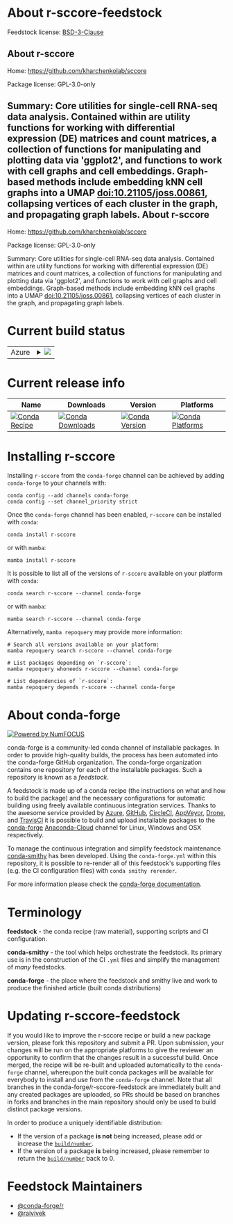 About r-sccore-feedstock
========================

Feedstock license: [BSD-3-Clause](https://github.com/conda-forge/r-sccore-feedstock/blob/main/LICENSE.txt)

About r-sccore
--------------

Home: https://github.com/kharchenkolab/sccore

Package license: GPL-3.0-only

Summary: Core utilities for single-cell RNA-seq data analysis. Contained within are utility functions for working with differential expression (DE) matrices and count matrices, a collection of functions for manipulating and plotting data via 'ggplot2', and functions to work with cell graphs and cell embeddings. Graph-based methods include embedding kNN cell graphs into a UMAP <doi:10.21105/joss.00861>, collapsing vertices of each cluster in the graph, and propagating graph labels.
About r-sccore
--------------

Home: https://github.com/kharchenkolab/sccore

Package license: GPL-3.0-only

Summary: Core utilities for single-cell RNA-seq data analysis. Contained within are utility functions for working with differential expression (DE) matrices and count matrices, a collection of functions for manipulating and plotting data via 'ggplot2', and functions to work with cell graphs and cell embeddings. Graph-based methods include embedding kNN cell graphs into a UMAP <doi:10.21105/joss.00861>, collapsing vertices of each cluster in the graph, and propagating graph labels.

Current build status
====================


<table>
    
  <tr>
    <td>Azure</td>
    <td>
      <details>
        <summary>
          <a href="https://dev.azure.com/conda-forge/feedstock-builds/_build/latest?definitionId=14885&branchName=main">
            <img src="https://dev.azure.com/conda-forge/feedstock-builds/_apis/build/status/r-sccore-feedstock?branchName=main">
          </a>
        </summary>
        <table>
          <thead><tr><th>Variant</th><th>Status</th></tr></thead>
          <tbody><tr>
              <td>linux_64_r_base4.1</td>
              <td>
                <a href="https://dev.azure.com/conda-forge/feedstock-builds/_build/latest?definitionId=14885&branchName=main">
                  <img src="https://dev.azure.com/conda-forge/feedstock-builds/_apis/build/status/r-sccore-feedstock?branchName=main&jobName=linux&configuration=linux%20linux_64_r_base4.1" alt="variant">
                </a>
              </td>
            </tr><tr>
              <td>linux_64_r_base4.2</td>
              <td>
                <a href="https://dev.azure.com/conda-forge/feedstock-builds/_build/latest?definitionId=14885&branchName=main">
                  <img src="https://dev.azure.com/conda-forge/feedstock-builds/_apis/build/status/r-sccore-feedstock?branchName=main&jobName=linux&configuration=linux%20linux_64_r_base4.2" alt="variant">
                </a>
              </td>
            </tr><tr>
              <td>osx_64_r_base4.1</td>
              <td>
                <a href="https://dev.azure.com/conda-forge/feedstock-builds/_build/latest?definitionId=14885&branchName=main">
                  <img src="https://dev.azure.com/conda-forge/feedstock-builds/_apis/build/status/r-sccore-feedstock?branchName=main&jobName=osx&configuration=osx%20osx_64_r_base4.1" alt="variant">
                </a>
              </td>
            </tr><tr>
              <td>osx_64_r_base4.2</td>
              <td>
                <a href="https://dev.azure.com/conda-forge/feedstock-builds/_build/latest?definitionId=14885&branchName=main">
                  <img src="https://dev.azure.com/conda-forge/feedstock-builds/_apis/build/status/r-sccore-feedstock?branchName=main&jobName=osx&configuration=osx%20osx_64_r_base4.2" alt="variant">
                </a>
              </td>
            </tr><tr>
              <td>win_64</td>
              <td>
                <a href="https://dev.azure.com/conda-forge/feedstock-builds/_build/latest?definitionId=14885&branchName=main">
                  <img src="https://dev.azure.com/conda-forge/feedstock-builds/_apis/build/status/r-sccore-feedstock?branchName=main&jobName=win&configuration=win%20win_64_" alt="variant">
                </a>
              </td>
            </tr>
          </tbody>
        </table>
      </details>
    </td>
  </tr>
</table>

Current release info
====================

| Name | Downloads | Version | Platforms |
| --- | --- | --- | --- |
| [![Conda Recipe](https://img.shields.io/badge/recipe-r--sccore-green.svg)](https://anaconda.org/conda-forge/r-sccore) | [![Conda Downloads](https://img.shields.io/conda/dn/conda-forge/r-sccore.svg)](https://anaconda.org/conda-forge/r-sccore) | [![Conda Version](https://img.shields.io/conda/vn/conda-forge/r-sccore.svg)](https://anaconda.org/conda-forge/r-sccore) | [![Conda Platforms](https://img.shields.io/conda/pn/conda-forge/r-sccore.svg)](https://anaconda.org/conda-forge/r-sccore) |

Installing r-sccore
===================

Installing `r-sccore` from the `conda-forge` channel can be achieved by adding `conda-forge` to your channels with:

```
conda config --add channels conda-forge
conda config --set channel_priority strict
```

Once the `conda-forge` channel has been enabled, `r-sccore` can be installed with `conda`:

```
conda install r-sccore
```

or with `mamba`:

```
mamba install r-sccore
```

It is possible to list all of the versions of `r-sccore` available on your platform with `conda`:

```
conda search r-sccore --channel conda-forge
```

or with `mamba`:

```
mamba search r-sccore --channel conda-forge
```

Alternatively, `mamba repoquery` may provide more information:

```
# Search all versions available on your platform:
mamba repoquery search r-sccore --channel conda-forge

# List packages depending on `r-sccore`:
mamba repoquery whoneeds r-sccore --channel conda-forge

# List dependencies of `r-sccore`:
mamba repoquery depends r-sccore --channel conda-forge
```


About conda-forge
=================

[![Powered by
NumFOCUS](https://img.shields.io/badge/powered%20by-NumFOCUS-orange.svg?style=flat&colorA=E1523D&colorB=007D8A)](https://numfocus.org)

conda-forge is a community-led conda channel of installable packages.
In order to provide high-quality builds, the process has been automated into the
conda-forge GitHub organization. The conda-forge organization contains one repository
for each of the installable packages. Such a repository is known as a *feedstock*.

A feedstock is made up of a conda recipe (the instructions on what and how to build
the package) and the necessary configurations for automatic building using freely
available continuous integration services. Thanks to the awesome service provided by
[Azure](https://azure.microsoft.com/en-us/services/devops/), [GitHub](https://github.com/),
[CircleCI](https://circleci.com/), [AppVeyor](https://www.appveyor.com/),
[Drone](https://cloud.drone.io/welcome), and [TravisCI](https://travis-ci.com/)
it is possible to build and upload installable packages to the
[conda-forge](https://anaconda.org/conda-forge) [Anaconda-Cloud](https://anaconda.org/)
channel for Linux, Windows and OSX respectively.

To manage the continuous integration and simplify feedstock maintenance
[conda-smithy](https://github.com/conda-forge/conda-smithy) has been developed.
Using the ``conda-forge.yml`` within this repository, it is possible to re-render all of
this feedstock's supporting files (e.g. the CI configuration files) with ``conda smithy rerender``.

For more information please check the [conda-forge documentation](https://conda-forge.org/docs/).

Terminology
===========

**feedstock** - the conda recipe (raw material), supporting scripts and CI configuration.

**conda-smithy** - the tool which helps orchestrate the feedstock.
                   Its primary use is in the construction of the CI ``.yml`` files
                   and simplify the management of *many* feedstocks.

**conda-forge** - the place where the feedstock and smithy live and work to
                  produce the finished article (built conda distributions)


Updating r-sccore-feedstock
===========================

If you would like to improve the r-sccore recipe or build a new
package version, please fork this repository and submit a PR. Upon submission,
your changes will be run on the appropriate platforms to give the reviewer an
opportunity to confirm that the changes result in a successful build. Once
merged, the recipe will be re-built and uploaded automatically to the
`conda-forge` channel, whereupon the built conda packages will be available for
everybody to install and use from the `conda-forge` channel.
Note that all branches in the conda-forge/r-sccore-feedstock are
immediately built and any created packages are uploaded, so PRs should be based
on branches in forks and branches in the main repository should only be used to
build distinct package versions.

In order to produce a uniquely identifiable distribution:
 * If the version of a package **is not** being increased, please add or increase
   the [``build/number``](https://docs.conda.io/projects/conda-build/en/latest/resources/define-metadata.html#build-number-and-string).
 * If the version of a package **is** being increased, please remember to return
   the [``build/number``](https://docs.conda.io/projects/conda-build/en/latest/resources/define-metadata.html#build-number-and-string)
   back to 0.

Feedstock Maintainers
=====================

* [@conda-forge/r](https://github.com/conda-forge/r/)
* [@raivivek](https://github.com/raivivek/)

